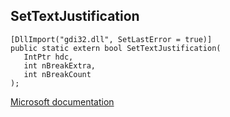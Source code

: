 ## SetTextJustification

```
[DllImport("gdi32.dll", SetLastError = true)]
public static extern bool SetTextJustification(
   IntPtr hdc,
   int nBreakExtra,
   int nBreakCount
);
```

[Microsoft documentation](https://docs.microsoft.com/en-us/windows/win32/api/wingdi/nf-wingdi-settextjustification)
